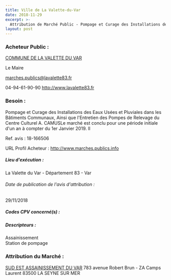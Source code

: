 ```yaml
---
title: Ville de La Valette-du-Var
date: 2018-11-29
excerpt: >-
  Attribution de Marché Public - Pompage et Curage des Installations des Eaux Usées et Pluviales dans les Bâtiments Communaux, Ainsi que l'Entretien des Pompes de Relevage du Centre Culturel A. CAMUSLe marché est conclu pour un
layout: post
---
```


### Acheteur Public : 
<a href="/acheteur-136/siren-218301448"> COMMUNE DE LA VALETTE DU VAR</a><br/>

Le Maire

marches.publics@lavalette83.fr

04-94-61-90-90
http://www.lavalette83.fr
### Besoin :

Pompage et Curage des Installations des Eaux Usées et Pluviales dans les Bâtiments Communaux, Ainsi que l'Entretien des Pompes de Relevage du Centre Culturel A. CAMUSLe marché est conclu pour une période initiale d'un an à compter du 1er Janvier 2019. Il

Ref. avis : 18-166506

URL Profil Acheteur : http://www.marches.publics.info

##### Lieu d'exécution :

La Valette du Var - Département 83 - Var

###### Date de publication de l'avis d'attribution : 
29/11/2018

##### Codes CPV concerné(s) :

##### Descripteurs :
Assainissement <br/>
Station de pompage <br/>

### Attribution du Marché :
<a href="/entreprise-549/siren-342188299"> SUD EST ASSAINISSEMENT DU VAR</a>    783 avenue Robert Brun - ZA Camps Laurent 83500 LA SEYNE SUR MER <br/>
